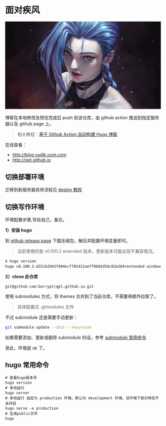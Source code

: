 # 面对疾风
![](./static/img/jinx.png)

博客在本地修改及预览完成后 push 到该仓库，由 github action 推送到指定服务器以及 github page 上。
> 相关教程：[基于 Github Action 自动构建 Hugo 博客](https://www.lixueduan.com/post/blog/01-github-action-deploy-hugo/)

在线查看：
* http://blog.yudlk.com.com
* http://qpt.github.io





## 切换部署环境

迁移到新服务器具体流程见 [deploy 教程](./deploy/readme.md)



## 切换写作环境

环境配置步骤,写给自己，备忘。

**1）安装 hugo**

到 [github release page](https://github.com/gohugoio/hugo/releases) 下载压缩包，解压并配置环境变量即可。

> 当前使用的是 v0.100.2 extended 版本，更新版本可能出现不兼容情况。

```bash
$ hugo version
hugo v0.100.2-d25cb2943fd94ecf781412aeff9682d5dc62e284+extended windows/amd64 BuildDate=2022-06-08T10:25:57Z VendorInfo=gohugoio
```

**2）clone 此仓库**

```
git@github.com:barrypt/qpt.github.io.git
```

使用 submodules 方式，将 themes 合并到了当前仓库，不需要再额外拉取了。

> 具体配置见 .gitmodules 文件

不过 submodule 还是需要手动更新：

```bash
git submodule update --init --recursive
```
如果需要添加、更新或删除 submodule 的话，参考 [submodule 常用命令](./deploy/readme.md)

至此，环境就 ok 了。

## hugo 常用命令

```
# 查看hugo版本号
hugo version 
# 本地运行
hugo server
# 本地运行 指定为 production 环境，默认为 development 环境，该环境下部分特性不会开启
hugo serve -e production
# 生成public文件
hugo
```